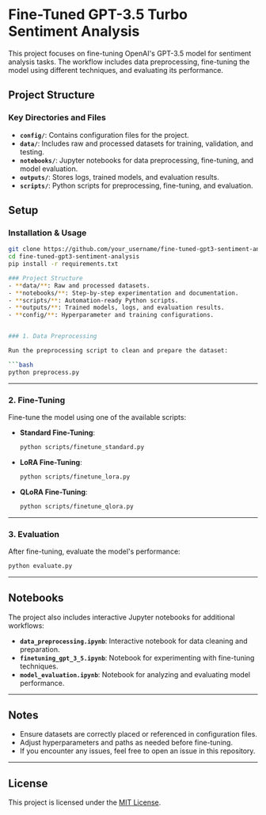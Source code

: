 # Fine-Tuned GPT-3.5 Turbo Sentiment Analysis

This project focuses on fine-tuning OpenAI's GPT-3.5 model for sentiment analysis tasks. The workflow includes data preprocessing, fine-tuning the model using different techniques, and evaluating its performance.

## Project Structure
### Key Directories and Files

- **`config/`**: Contains configuration files for the project.
- **`data/`**: Includes raw and processed datasets for training, validation, and testing.
- **`notebooks/`**: Jupyter notebooks for data preprocessing, fine-tuning, and model evaluation.
- **`outputs/`**: Stores logs, trained models, and evaluation results.
- **`scripts/`**: Python scripts for preprocessing, fine-tuning, and evaluation.

## Setup

### Installation & Usage
```bash
git clone https://github.com/your_username/fine-tuned-gpt3-sentiment-analysis.git
cd fine-tuned-gpt3-sentiment-analysis
pip install -r requirements.txt

### Project Structure
- **data/**: Raw and processed datasets.
- **notebooks/**: Step-by-step experimentation and documentation.
- **scripts/**: Automation-ready Python scripts.
- **outputs/**: Trained models, logs, and evaluation results.
- **config/**: Hyperparameter and training configurations.


### 1. Data Preprocessing

Run the preprocessing script to clean and prepare the dataset:

```bash
python preprocess.py
```

---

### 2. Fine-Tuning

Fine-tune the model using one of the available scripts:

- **Standard Fine-Tuning**:

    ```bash
    python scripts/finetune_standard.py
    ```

- **LoRA Fine-Tuning**:

    ```bash
    python scripts/finetune_lora.py
    ```

- **QLoRA Fine-Tuning**:

    ```bash
    python scripts/finetune_qlora.py
    ```

---

### 3. Evaluation

After fine-tuning, evaluate the model's performance:

```bash
python evaluate.py
```

---

## Notebooks

The project also includes interactive Jupyter notebooks for additional workflows:

- **`data_preprocessing.ipynb`**: Interactive notebook for data cleaning and preparation.
- **`finetuning_gpt_3_5.ipynb`**: Notebook for experimenting with fine-tuning techniques.
- **`model_evaluation.ipynb`**: Notebook for analyzing and evaluating model performance.

---

## Notes

- Ensure datasets are correctly placed or referenced in configuration files.
- Adjust hyperparameters and paths as needed before fine-tuning.
- If you encounter any issues, feel free to open an issue in this repository.

---

## License

This project is licensed under the [MIT License](LICENSE).

